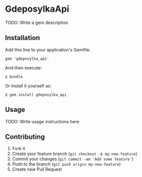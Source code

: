 # GdeposylkaApi

TODO: Write a gem description

## Installation

Add this line to your application's Gemfile:

    gem 'gdeposylka_api'

And then execute:

    $ bundle

Or install it yourself as:

    $ gem install gdeposylka_api

## Usage

TODO: Write usage instructions here

## Contributing

1. Fork it
2. Create your feature branch (`git checkout -b my-new-feature`)
3. Commit your changes (`git commit -am 'Add some feature'`)
4. Push to the branch (`git push origin my-new-feature`)
5. Create new Pull Request
